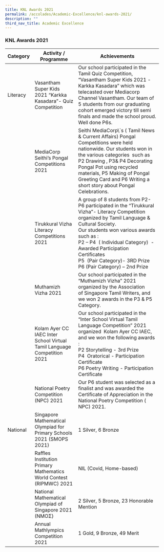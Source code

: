 ```yaml
---
title: KNL Awards 2021
permalink: /accolades/Academic-Excellence/knl-awards-2021/
description: ""
third_nav_title: Academic Excellence
---
```

### KNL Awards 2021



| Category | Activity / Programme | Achievements |
| -------- | -------- | -------- |
| Literacy    | Vasantham Super Kids 2021 “Karkka Kasadara”- Quiz Competition    |Our school participated in the Tamil Quiz Competition, “Vasantham Super Kids 2021 -Karkka Kasadara” which was telecasted over Mediacorp Channel Vasantham. Our team of 5 students from our graduating cohort emerged victory till semi finals and made the school proud. Well done P6s.|
||MediaCorp Seithi’s Pongal Competitions 2021|Seithi MediaCorp\\\`s ( Tamil News & Current Affairs) Pongal Competitions were held nationwide. Our students won in the various categories  such as P2 Drawing , P3& P4 Decorating Pongal Pot using recycled materials, P5 Making of Pongal Greeting Card and P6 Writing a short story about Pongal Celebrations.|
||Tirukkural Vizha Literacy Competitions 2021|A group of 8 students from P2-P6 participated in the “Tirukkural Vizha”- Literacy Competition organized by Tamil Language & Cultural Society.  <br>Our students won various awards such as : <br>P2 – P4  ( Individual Category)  -Awarded Participation Certificates  <br>P5  (Pair Category)- 3RD Prize  <br>P6 (Pair Category) – 2nd Prize|
||Muthamizh Vizha 2021|Our school participated in the “Muthamizh Vizha” 2021 organized by the Association of Singapore Tamil Writers, and we won 2 awards in the P3 & P5 Category.|
||Kolam Ayer CC IAEC Inter School Virtual Tamil Language Competition 2021|Our school participated in the “Inter School Virtual Tamil Language Competition” 2021 organized  Kolam Ayer CC IAEC, and we won the following awards :  <br>P2 Storytelling - 3rd Prize  <br>P4  Oratorical - Participation Certificate  <br>P6 Poetry Writing - Participation Certificate|
||National Poetry Competition (NPC) 2021|Our P6 student was selected as a finalist and was awarded the Certificate of Appreciation in the National Poetry Competition ( NPC) 2021.|
|National|Singapore Mathematical Olympiad for Primary Schools 2021 (SMOPS 2021)|1 Silver, 6 Bronze|
||Raffles Institution Primary Mathematics World Contest (RIPMWC) 2021|NIL (Covid, Home-based)|
||National Mathematical Olympiad of Singapore 2021 (NMOΣ)|2 Silver, 5 Bronze, 23 Honorable Mention|
||Annual Mathlympics Competition 2021|1 Gold, 9 Bronze, 49 Merit|